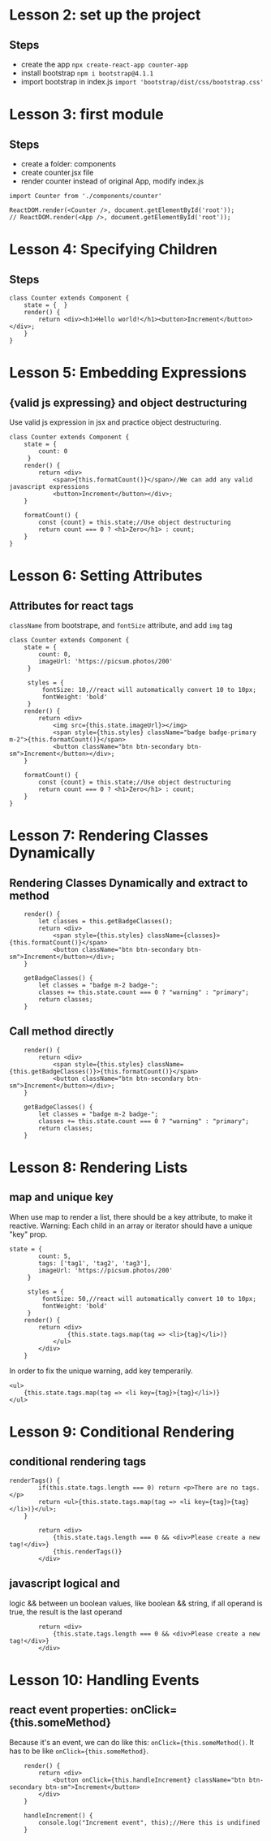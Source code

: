 # Lesson 2: set up the project
## Steps
 + create the app
 ```npx create-react-app counter-app```
 + install bootstrap
 ```npm i bootstrap@4.1.1```
 + import bootstrap in index.js
 ```import 'bootstrap/dist/css/bootstrap.css'```

# Lesson 3: first module
## Steps
 + create a folder: components
 + create counter.jsx file
 + render counter instead of original App, modify index.js
 ```
 import Counter from './components/counter'

 ReactDOM.render(<Counter />, document.getElementById('root'));
 // ReactDOM.render(<App />, document.getElementById('root'));
 ```
# Lesson 4: Specifying Children
## Steps
```
class Counter extends Component {
    state = {  }
    render() { 
        return <div><h1>Hello world!</h1><button>Increment</button></div>;
    }
}
```
# Lesson 5: Embedding Expressions 
## {valid js expressing} and object destructuring
Use valid js expression in jsx and practice object destructuring.
```
class Counter extends Component {
    state = { 
        count: 0
     }
    render() { 
        return <div>
            <span>{this.formatCount()}</span>//We can add any valid javascript expressions
            <button>Increment</button></div>;
    }

    formatCount() {
        const {count} = this.state;//Use object destructuring
        return count === 0 ? <h1>Zero</h1> : count;
    }
}
```

# Lesson 6: Setting Attributes
## Attributes for react tags
`className` from bootstrape, and `fontSize` attribute, and add `img` tag
```
class Counter extends Component {
    state = { 
        count: 0,
        imageUrl: 'https://picsum.photos/200'
     }

     styles = {
         fontSize: 10,//react will automatically convert 10 to 10px;
         fontWeight: 'bold'
     }
    render() { 
        return <div>
            <img src={this.state.imageUrl}></img>
            <span style={this.styles} className="badge badge-primary m-2">{this.formatCount()}</span>
            <button className="btn btn-secondary btn-sm">Increment</button></div>;
    }

    formatCount() {
        const {count} = this.state;//Use object destructuring
        return count === 0 ? <h1>Zero</h1> : count;
    }
}
```
# Lesson 7: Rendering Classes Dynamically
## Rendering Classes Dynamically and extract to method
```
    render() { 
        let classes = this.getBadgeClasses();
        return <div>
            <span style={this.styles} className={classes}>{this.formatCount()}</span>
            <button className="btn btn-secondary btn-sm">Increment</button></div>;
    }

    getBadgeClasses() {
        let classes = "badge m-2 badge-";
        classes += this.state.count === 0 ? "warning" : "primary";
        return classes;
    }
```
## Call method directly
```
    render() { 
        return <div>
            <span style={this.styles} className={this.getBadgeClasses()}>{this.formatCount()}</span>
            <button className="btn btn-secondary btn-sm">Increment</button></div>;
    }

    getBadgeClasses() {
        let classes = "badge m-2 badge-";
        classes += this.state.count === 0 ? "warning" : "primary";
        return classes;
    }
```
# Lesson 8: Rendering Lists
## map and unique key
When use map to render a list, there should be a key attribute, to make it reactive.
Warning: Each child in an array or iterator should have a unique "key" prop.
```
state = { 
        count: 5,
        tags: ['tag1', 'tag2', 'tag3'],
        imageUrl: 'https://picsum.photos/200'
     }

     styles = {
         fontSize: 50,//react will automatically convert 10 to 10px;
         fontWeight: 'bold'
     }
    render() { 
        return <div>
                {this.state.tags.map(tag => <li>{tag}</li>)}
            </ul>
        </div>
    }
```
In order to fix the unique warning, add key temperarily.
```
<ul>
    {this.state.tags.map(tag => <li key={tag}>{tag}</li>)}
</ul>
```
# Lesson 9: Conditional Rendering
## conditional rendering tags
```
renderTags() {
        if(this.state.tags.length === 0) return <p>There are no tags.</p>
        return <ul>{this.state.tags.map(tag => <li key={tag}>{tag}</li>)}</ul>;
    }
```
```
        return <div>
            {this.state.tags.length === 0 && <div>Please create a new tag!</div>}
            {this.renderTags()} 
        </div>
```
## javascript logical and
logic && between un boolean values, like boolean && string, if all operand is true, the result is the last operand
```
        return <div>
            {this.state.tags.length === 0 && <div>Please create a new tag!</div>}
        </div>
```
# Lesson 10: Handling Events
## react event properties: onClick={this.someMethod}
Because it's an event, we can do like this: `onClick={this.someMethod()`. It has to be like `onClick={this.someMethod}`.
```
    render() { 
        return <div>
            <button onClick={this.handleIncrement} className="btn btn-secondary btn-sm">Increment</button>
        </div>
    }

    handleIncrement() {
        console.log("Increment event", this);//Here this is undifined
    }
```